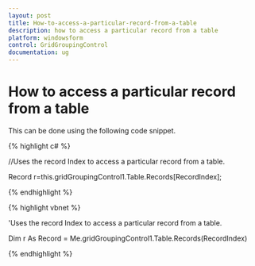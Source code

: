 ```yaml
---
layout: post
title: How-to-access-a-particular-record-from-a-table
description: how to access a particular record from a table
platform: windowsform
control: GridGroupingControl
documentation: ug
---
```


# How to access a particular record from a table

This can be done using the following code snippet.

{% highlight c# %}



//Uses the record Index to access a particular record from a table.

Record r=this.gridGroupingControl1.Table.Records[RecordIndex];

{% endhighlight %}

{% highlight vbnet %}

'Uses the record Index to access a particular record from a table.

Dim r As Record = Me.gridGroupingControl1.Table.Records(RecordIndex)

{% endhighlight %}